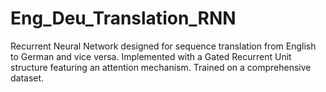 # Eng_Deu_Translation_RNN
Recurrent Neural Network designed for sequence translation from English to German and vice versa. Implemented with a Gated Recurrent Unit structure featuring an attention mechanism. Trained on a comprehensive dataset.
